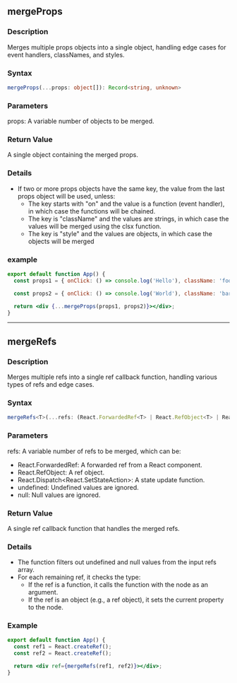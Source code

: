 ## mergeProps

### Description

Merges multiple props objects into a single object, handling edge cases for event handlers, classNames, and styles.

### Syntax

```ts
mergeProps(...props: object[]): Record<string, unknown>
```

### Parameters

props: A variable number of objects to be merged.

### Return Value

A single object containing the merged props.

### Details

- If two or more props objects have the same key, the value from the last props object will be used, unless:
  - The key starts with "on" and the value is a function (event handler), in which case the functions will be chained.
  - The key is "className" and the values are strings, in which case the values will be merged using the clsx function.
  - The key is "style" and the values are objects, in which case the objects will be merged

### example

```jsx
export default function App() {
  const props1 = { onClick: () => console.log('Hello'), className: 'foo' };

  const props2 = { onClick: () => console.log('World'), className: 'bar' };

  return <div {...mergeProps(props1, props2)}></div>;
}
```

---

## mergeRefs

### Description

Merges multiple refs into a single ref callback function, handling various types of refs and edge cases.

### Syntax

```ts
mergeRefs<T>(...refs: (React.ForwardedRef<T> | React.RefObject<T> | React.Dispatch<React.SetStateAction<T>> | undefined | null)[]): React.RefCallback<T>
```

### Parameters

refs: A variable number of refs to be merged, which can be:

- React.ForwardedRef<T>: A forwarded ref from a React component.
- React.RefObject<T>: A ref object.
- React.Dispatch<React.SetStateAction<T>>: A state update function.
- undefined: Undefined values are ignored.
- null: Null values are ignored.

### Return Value

A single ref callback function that handles the merged refs.

### Details

- The function filters out undefined and null values from the input refs array.
- For each remaining ref, it checks the type:
  - If the ref is a function, it calls the function with the node as an argument.
  - If the ref is an object (e.g., a ref object), it sets the current property to the node.

### Example

```jsx
export default function App() {
  const ref1 = React.createRef();
  const ref2 = React.createRef();

  return <div ref={mergeRefs(ref1, ref2)}></div>;
}
```
